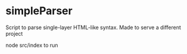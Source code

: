 # simpleParser
Script to parse single-layer HTML-like syntax.
Made to serve a different project

node src/index to run

